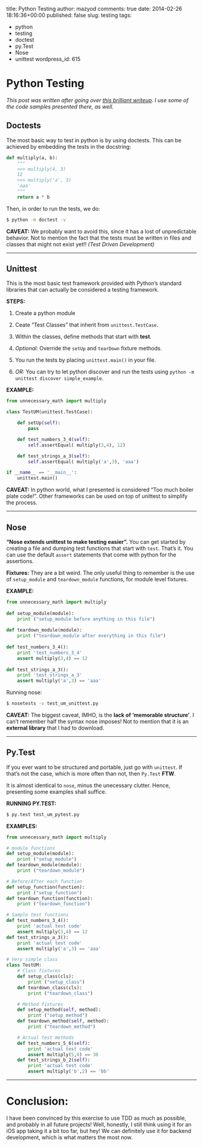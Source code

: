 title: Python Testing
author: mazyod
comments: true
date: 2014-02-26 18:16:36+00:00
published: false
slug: testing
tags:
- python
- testing
- doctest
- py.Test
- Nose
- unittest
wordpress_id: 615

# Python Testing

*This post was written after going over [this brilliant writeup](http://pythontesting.net/start-here/). I use some of the code samples presented there, as well.*

## Doctests

The most basic way to test in python is by using doctests. This can be achieved by embedding the tests in the docstring:

```python
def multiply(a, b):
    """
    >>> multiply(4, 3)
    12
    >>> multiply('a', 3)
    'aaa'
    """
    return a * b

```




Then, in order to run the tests, we do:




```bash
$ python -m doctest -v 

```




**CAVEAT:** We probably want to avoid this, since it has a lost of unpredictable behavior. Not to mention the fact that the tests must be written in files and classes that might not exist yet!! _(Test Driven Development)_





* * *



## Unittest





This is the most basic test framework provided with Python’s standard libraries that can actually be considered a testing framework. 





**STEPS:**   

1. Create a python module   

2. Ceate “Test Classes” that inherit from `unittest.TestCase`.    

3. Within the classes, define methods that start with **test**.   

4. _Optional:_ Override the `setUp` and `tearDown` fixture methods.   

5. You run the tests by placing `unittest.main()` in your file.   

6. _OR:_ You can try to let python discover and run the tests using `python -m unittest discover simple_example`.





**EXAMPLE:**




```python
from unnecessary_math import multiply

class TestUM(unittest.TestCase):

    def setUp(self):
        pass

    def test_numbers_3_4(self):
        self.assertEqual( multiply(3,4), 12)

    def test_strings_a_3(self):
        self.assertEqual( multiply('a',3), 'aaa')

if __name__ == '__main__':
    unittest.main()

```




**CAVEAT:** In python world, what I presented is considered “Too much boiler plate code!”. Other frameworks can be used on top of unittest to simplify the process.





* * *





## Nose



**“Nose extends unittest to make testing easier”.** You can get started by creating a file and dumping test functions that start with `test`. That’s it. You can use the default `assert` statements that come with python for the assertions.





**Fixtures:** They are a bit weird. The only useful thing to remember is the use of `setup_module` and `teardown_module` functions, for module level fixtures.





**EXAMPLE:**




    
```python
from unnecessary_math import multiply
 
def setup_module(module):
    print ("setup_module before anything in this file")
 
def teardown_module(module):
    print ("teardown_module after everything in this file")
 
def test_numbers_3_4():
    print 'test_numbers_3_4'
    assert multiply(3,4) == 12
 
def test_strings_a_3():
    print 'test_strings_a_3'
    assert multiply('a',3) == 'aaa'

```


Running nose:

```bash
$ nosetests -v test_um_unittest.py

```





**CAVEAT:** The biggest caveat, IMHO, is the **lack of ‘memorable structure’**. I can’t remember half the syntax nose imposes! Not to mention that it is an **external library** that I had to download.





* * *





## Py.Test





If you ever want to be structured and portable, just go with `unittest`. If that’s not the case, which is more often than not, then `Py.Test` **FTW**.





It is almost identical to `nose`, minus the unecessary clutter. Hence, presenting some examples shall suffice.





**RUNNING PY.TEST:**


```bash
$ py.test test_um_pytest.py

```


**EXAMPLES:**


```python
from unnecessary_math import multiply

# module functions
def setup_module(module):
    print ("setup_module")
def teardown_module(module):
    print ("teardown_module")

# Before/After each function
def setup_function(function):
    print ("setup_function")
def teardown_function(function):
    print ("teardown_function")

# Sample test functions
def test_numbers_3_4():
    print 'actual test code'
    assert multiply(3,4) == 12 
def test_strings_a_3():
    print 'actual test code'
    assert multiply('a',3) == 'aaa' 

# Very simple class
class TestUM:
    # Class fixtures
    def setup_class(cls):
        print ("setup_class")
    def teardown_class(cls):
        print ("teardown_class")

    # Method fixtures
    def setup_method(self, method):
        print ("setup_method")
    def teardown_method(self, method):
        print ("teardown_method")

    # Actual test methods
    def test_numbers_5_6(self):
        print 'actual test code'
        assert multiply(5,6) == 30 
    def test_strings_b_2(self):
        print 'actual test code'
        assert multiply('b',2) == 'bb'

```




* * *





# Conclusion:


I have been convinced by this exercise to use TDD as much as possible, and probably in all future projects! Well, honestly, I still think using it for an iOS app taking it a bit too far, but hey! We can definitely use it for backend development, which is what matters the most now.

